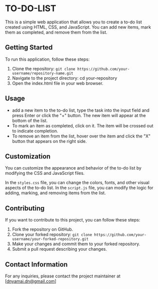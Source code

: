 # TO-DO-LIST

This is a simple web application that allows you to create a to-do list created using HTML, CSS, and JavaScript. You can add new items, mark them as completed, and remove them from the list.

## Getting Started

To run this application, follow these steps:

1. Clone the repository:
   `git clone https://github.com/your-username/repository-name.git`
2. Navigate to the project directory:
   cd your-repository
3. Open the index.html file in your web browser.

## Usage

- add a new item to the to-do list, type the task into the input field and press Enter or click the "+" button.
  The new item will appear at the bottom of the list.
- To mark an item as completed, click on it. The item will be crossed out to indicate completion.
- To remove an item from the list, hover over the item and click the "X" button that appears on the right side.

## Customization
You can customize the appearance and behavior of the to-do list by modifying the CSS and JavaScript files.

In the `styles.css` file, you can change the colors, fonts, and other visual aspects of the to-do list.
In the `script.js` file, you can modify the logic for adding, marking, and removing items from the list.

## Contributing
If you want to contribute to this project, you can follow these steps:

1. Fork the repository on GitHub.
2. Clone your forked repository:
   `git clone https://github.com/your-username/your-forked-repository.git`
3. Make your changes and commit them to your forked repository.
4. Submit a pull request describing your changes.

## Contact Information

For any inquiries, please contact the project maintainer at [dnyamai.dn@gmail.com]
